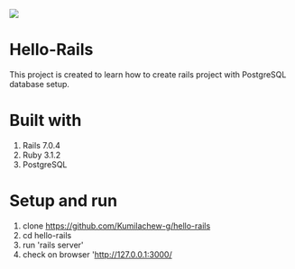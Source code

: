 ![](https://img.shields.io/badge/Microverse-blueviolet)

# Hello-Rails

This project is created to learn how to create rails project with PostgreSQL database setup.

# Built with

1. Rails 7.0.4
2. Ruby 3.1.2
3. PostgreSQL

# Setup and run

1.  clone https://github.com/Kumilachew-g/hello-rails
2.  cd hello-rails
3.  run 'rails server'
4.  check on browser 'http://127.0.0.1:3000/
